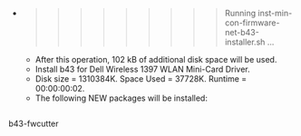 * >>>>>>>>> Running inst-min-con-firmware-net-b43-installer.sh ...
  * After this operation, 102 kB of additional disk space will be used.
  * Install b43 for Dell Wireless 1397 WLAN Mini-Card Driver.
  * Disk size = 1310384K. Space Used = 37728K. Runtime = 00:00:00:02.
  * The following NEW packages will be installed:
  ```bash
b43-fwcutter
  ```
